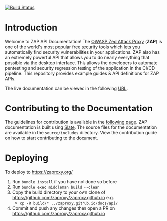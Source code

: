 [![Build Status](https://travis-ci.com/zaproxy/zap-api-docs.svg?branch=master)](https://travis-ci.com/zaproxy/zap-api-docs)

# Introduction

Welcome to ZAP API Documentation! The [OWASP Zed Attack Proxy](https://www.owasp.org/index.php/OWASP_Zed_Attack_Proxy_Project) (**ZAP**) 
is one of the world's most popular free security tools which lets you automatically find security vulnerabilities in your 
applications. ZAP also has an extremely powerful API that allows you to do nearly everything that possible via the desktop interface.
This allows the developers to automate pentesting and security regression testing of the application in the CI/CD pipeline.
This repository provides example guides & API definitions for ZAP APIs.

The live documentation can be viewed in the following [URL](https://zaproxy.org/docs/api/).

# Contributing to the Documentation

The guidelines for contribution is available in the [following page](https://zaproxy.org/docs/api/#contributions-welcome).
ZAP documentation is built using [Slate](https://github.com/tripit/slate). The source files for the documentation are available 
in the `source/includes` directory. View the contribution guide on how to start contributing to the document.

# Deploying

To deploy to https://zaproxy.org/

1. Run `bundle install` if you have not done so before
1. Run `bundle exec middleman build --clean`
1. Copy the build directory to your own clone of https://github.com/zaproxy/zaproxy.github.io e.g.
    - `cp -R build/* ../zaproxy.github.io/docs/api/`
1. Commit and push any changes then open a PR on https://github.com/zaproxy/zaproxy.github.io
 
